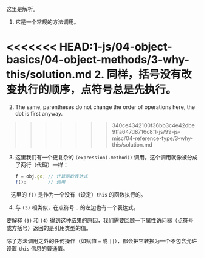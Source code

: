 
这里是解析。

1. 它是一个常规的方法调用。

<<<<<<< HEAD:1-js/04-object-basics/04-object-methods/3-why-this/solution.md
2. 同样，括号没有改变执行的顺序，点符号总是先执行。
=======
2. The same, parentheses do not change the order of operations here, the dot is first anyway.
>>>>>>> 340ce4342100f36bb3c4e42dbe9ffa647d8716c8:1-js/99-js-misc/04-reference-type/3-why-this/solution.md

3. 这里我们有一个更复杂的 `(expression).method()` 调用。这个调用就像被分成了两行（代码）一样：

    ```js no-beautify
    f = obj.go; // 计算函数表达式
    f();        // 调用
    ```

    这里的 `f()` 是作为一个没有（设定）`this` 的函数执行的。

4. 与 `(3)` 相类似，在点符号 `.` 的左边也有一个表达式。

要解释 `(3)` 和 `(4)` 得到这种结果的原因，我们需要回顾一下属性访问器（点符号或方括号）返回的是引用类型的值。

除了方法调用之外的任何操作（如赋值 `=` 或 `||`），都会把它转换为一个不包含允许设置 `this` 信息的普通值。
